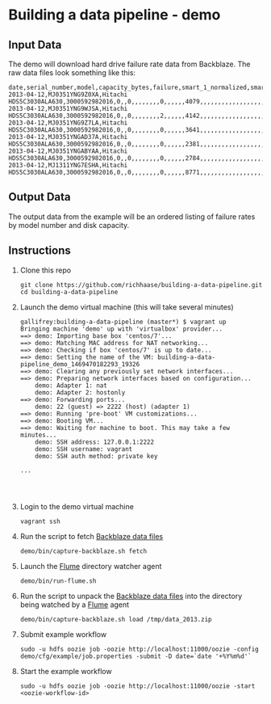 # Building a data pipeline - demo

## Input Data
The demo will download hard drive failure rate data from Backblaze.  The raw data files look something like this:

	date,serial_number,model,capacity_bytes,failure,smart_1_normalized,smart_1_raw,smart_2_normalized,smart_2_raw,smart_3_normalized,smart_3_raw,smart_4_normalized,smart_4_raw,smart_5_normalized,smart_5_raw,smart_7_normalized,smart_7_raw,smart_8_normalized,smart_8_raw,smart_9_normalized,smart_9_raw,smart_10_normalized,smart_10_raw,smart_11_normalized,smart_11_raw,smart_12_normalized,smart_12_raw,smart_13_normalized,smart_13_raw,smart_15_normalized,smart_15_raw,smart_183_normalized,smart_183_raw,smart_184_normalized,smart_184_raw,smart_187_normalized,smart_187_raw,smart_188_normalized,smart_188_raw,smart_189_normalized,smart_189_raw,smart_190_normalized,smart_190_raw,smart_191_normalized,smart_191_raw,smart_192_normalized,smart_192_raw,smart_193_normalized,smart_193_raw,smart_194_normalized,smart_194_raw,smart_195_normalized,smart_195_raw,smart_196_normalized,smart_196_raw,smart_197_normalized,smart_197_raw,smart_198_normalized,smart_198_raw,smart_199_normalized,smart_199_raw,smart_200_normalized,smart_200_raw,smart_201_normalized,smart_201_raw,smart_223_normalized,smart_223_raw,smart_225_normalized,smart_225_raw,smart_240_normalized,smart_240_raw,smart_241_normalized,smart_241_raw,smart_242_normalized,smart_242_raw,smart_250_normalized,smart_250_raw,smart_251_normalized,smart_251_raw,smart_252_normalized,smart_252_raw,smart_254_normalized,smart_254_raw,smart_255_normalized,smart_255_raw
	2013-04-12,MJ0351YNG9Z0XA,Hitachi HDS5C3030ALA630,3000592982016,0,,0,,,,,,,,0,,,,,,4079,,,,,,,,,,,,,,,,,,,,,,,,,,,,,,25,,,,,,0,,,,,,,,,,,,,,,,,,,,,,,,,,,,
	2013-04-12,MJ0351YNG9WJSA,Hitachi HDS5C3030ALA630,3000592982016,0,,0,,,,,,,,2,,,,,,4142,,,,,,,,,,,,,,,,,,,,,,,,,,,,,,25,,,,,,0,,,,,,,,,,,,,,,,,,,,,,,,,,,,
	2013-04-12,MJ0351YNG9Z7LA,Hitachi HDS5C3030ALA630,3000592982016,0,,0,,,,,,,,0,,,,,,3641,,,,,,,,,,,,,,,,,,,,,,,,,,,,,,26,,,,,,0,,,,,,,,,,,,,,,,,,,,,,,,,,,,
	2013-04-12,MJ0351YNGAD37A,Hitachi HDS5C3030ALA630,3000592982016,0,,0,,,,,,,,0,,,,,,2381,,,,,,,,,,,,,,,,,,,,,,,,,,,,,,27,,,,,,0,,,,,,,,,,,,,,,,,,,,,,,,,,,,
	2013-04-12,MJ0351YNGABYAA,Hitachi HDS5C3030ALA630,3000592982016,0,,0,,,,,,,,0,,,,,,2784,,,,,,,,,,,,,,,,,,,,,,,,,,,,,,29,,,,,,0,,,,,,,,,,,,,,,,,,,,,,,,,,,,
	2013-04-12,MJ1311YNG7ESHA,Hitachi HDS5C3030ALA630,3000592982016,0,,0,,,,,,,,0,,,,,,8771,,,,,,,,,,,,,,,,,,,,,,,,,,,,,,19,,,,,,0,,,,,,,,,,,,,,,,,,,,,,,,,,,,


## Output Data
The output data from the example will be an ordered listing of failure rates by model number and disk capacity.


## Instructions

1. Clone this repo

	```
	git clone https://github.com/richhaase/building-a-data-pipeline.git
	cd building-a-data-pipeline
	```
	
2. Launch the demo virtual machine (this will take several minutes)	
	
	```
	gallifrey:building-a-data-pipeline (master*) $ vagrant up
	Bringing machine 'demo' up with 'virtualbox' provider...
	==> demo: Importing base box 'centos/7'...
	==> demo: Matching MAC address for NAT networking...
	==> demo: Checking if box 'centos/7' is up to date...
	==> demo: Setting the name of the VM: building-a-data-pipeline_demo_1469470182293_19326
	==> demo: Clearing any previously set network interfaces...
	==> demo: Preparing network interfaces based on configuration...
	    demo: Adapter 1: nat
	    demo: Adapter 2: hostonly
	==> demo: Forwarding ports...
	    demo: 22 (guest) => 2222 (host) (adapter 1)
	==> demo: Running 'pre-boot' VM customizations...
	==> demo: Booting VM...
	==> demo: Waiting for machine to boot. This may take a few minutes...
	    demo: SSH address: 127.0.0.1:2222
	    demo: SSH username: vagrant
	    demo: SSH auth method: private key
	
	...
	
	
	    
	```
	
3. Login to the demo virtual machine

	```
	vagrant ssh
	```
	
4. Run the script to fetch [Backblaze data files](https://www.backblaze.com/b2/hard-drive-test-data.html)

	```
	demo/bin/capture-backblaze.sh fetch
	```

5. Launch the [Flume](http://flume.apache.org) directory watcher agent

	```
	demo/bin/run-flume.sh
	```
	
6. Run the script to unpack the [Backblaze data files](https://www.backblaze.com/b2/hard-drive-test-data.html) into the directory being watched by a [Flume](http://flume.apache.org) agent

	```
	demo/bin/capture-backblaze.sh load /tmp/data_2013.zip
	```

7. Submit example workflow

	```
	sudo -u hdfs oozie job -oozie http://localhost:11000/oozie -config demo/cfg/example/job.properties -submit -D date=`date '+%Y%m%d'` 
	```

8. Start the example workflow 

	```
	sudo -u hdfs oozie job -oozie http://localhost:11000/oozie -start <oozie-workflow-id>
	```
